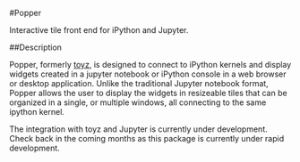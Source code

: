 #Popper

Interactive tile front end for iPython and Jupyter.

##Description

Popper, formerly [toyz](https://github.com/fred3m/toyz), is designed to connect to iPython kernels and display widgets created in a jupyter notebook or iPython console in a web browser or desktop application. Unlike the traditional Jupyter notebook format, Popper allows the user to display the widgets in resizeable tiles that can be organized in a single, or multiple windows, all connecting to the same ipython kernel.

The integration with toyz and Jupyter is currently under development. Check back in the coming months as this package is currently under rapid development.